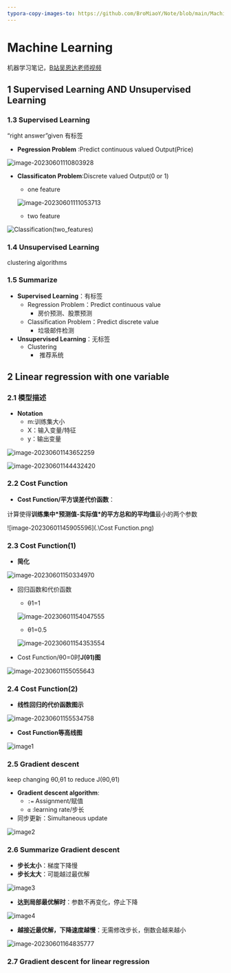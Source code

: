 ```yaml
---
typora-copy-images-to: https://github.com/BroMiaoY/Note/blob/main/MachineLearning/MachineLearning//^(?!.*./)/
---
```


# Machine Learning

机器学习笔记，[B站吴恩达老师视频](https://www.bilibili.com/video/BV164411S78V/?spm_id_from=333.999.0.0)



## 1 Supervised Learning AND Unsupervised Learning

### 1.3 Supervised Learning

“right answer”given 有标签

- **Pegression Problem** :Predict continuous valued Output(Price)

![image-20230601110803928](.\Pegression(house_price_predict).png)

- **Classificaton Problem**:Discrete valued Output(0 or 1)

  - one feature

  ![image-20230601111053713](.\Classification(one_feature).png)

  - two feature

![Classification(two_features)](.\Classification(two_features).png)

### 1.4 Unsupervised Learning

clustering algorithms

### 1.5 Summarize

- **Supervised Learning**：有标签
  - Regression Problem：Predict continuous value
    - 房价预测、股票预测
  - Classification Problem：Predict discrete value
    - 垃圾邮件检测
- **Unsupervised Learning**：无标签
  - Clustering
    - ​	推荐系统



## 2 Linear regression with one variable

### 2.1 模型描述

- **Notation**
  - m:训练集大小
  - X：输入变量/特征
  - y：输出变量

![image-20230601143652259](.\2.1Notation.png)

![image-20230601144432420](.\2.1linear_regression.png)

### 2.2 Cost Function

- **Cost Function/平方误差代价函数**：

计算使得**训练集中\*预测值-实际值\*的平方总和的平均值**最小的两个参数

![image-20230601145905596](.\Cost Function.png)

### 2.3 Cost Function(1)

- **简化**

![image-20230601150334970](.\2.3CostFunction简化.png)

- 回归函数和代价函数

  - θ1=1

  ![image-20230601154047555](.\2.3斜率为0.png)

  - θ1=0.5

  ![image-20230601154353554](.\2.3参数为0.5.png)

  

- Cost Function/θ0=0时**J(θ1)图**

![image-20230601155055643](.\2.3CostFunction绘制.png)



### 2.4 Cost Function(2)

- **线性回归的代价函数图示**

![image-20230601155534758](.\image-20230601155534758-1685606140482-9.png)

- **Cost Function等高线图**

![image1](.\image-20230601160020658-1685606422352-11.png)

### 2.5 Gradient descent

keep changing  θ0,θ1 to reduce J(θ0,θ1)

- **Gradient descent algorithm**:
  - `:=` Assignment/赋值
  - `α` :learning rate/步长
- 同步更新：Simultaneous update

![image2](.\image-20230601163137576-1685608299690-13.png)

### 2.6 Summarize Gradient descent

- **步长太小**：梯度下降慢
- **步长太大**：可能越过最优解

![image3](.\image-20230601164139917-1685608900772-15.png)

- **达到局部最优解时**：参数不再变化，停止下降

![image4](.\image-20230601164422475-1685609064073-17.png)

- **越接近最优解，下降速度越慢**：无需修改步长，倒数会越来越小

![image-20230601164835777](.\image-20230601164835777-1685609317620-19.png)

### 2.7 Gradient descent for linear regression
